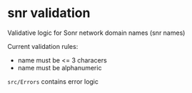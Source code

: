 # snr validation

Validative logic for Sonr network domain names (snr names)

Current validation rules:
- name must be <= 3 characers
- name must be alphanumeric

`src/Errors` contains error logic